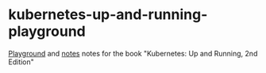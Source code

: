 # kubernetes-up-and-running-playground
[Playground](playground/) and [notes](NOTES.md) notes for the book "Kubernetes: Up and Running, 2nd Edition"
